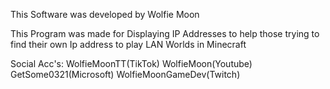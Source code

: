 This Software was developed by Wolfie Moon 

This Program was made for Displaying IP Addresses to help those trying to find their own Ip address to play LAN Worlds in Minecraft

Social Acc's:
WolfieMoonTT(TikTok)
WolfieMoon(Youtube)
GetSome0321(Microsoft)
WolfieMoonGameDev(Twitch)